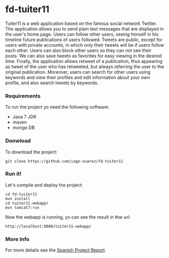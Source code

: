 # fd-tuiter11
Tuiter11 is a web application based on the famous social network Twitter. The application allows you to send plain text messages that are displayed in the user's home page. Users can follow other users, seeing himself in his timeline future publications of users followed. Tweets are public, except for users with private accounts, in which only their tweets will be if users follow each other. Users can also block other users so they can not see their posts. We can also save tweets as favorites for easy viewing in the desired time. Finally, the application allows retweet of a publication, thus appearing as tweet of the user who has retweeted, but always referring the user to the original publication.
Moreover, users can search for other users using keywords and view their profiles and edit information about your own profile, and also search tweets by keywords.

### Requirements

To run the project yo need the following software:

* Java 7 JDK
* maven
* mongo DB

### Donwload

To download the project:

	git clone https://github.com/iago-suarez/fd-tuiter11

### Run it!

Let's compile and deploy the project:

	cd fd-tuiter11
	mvn install
	cd tuiter11-webapp/
	mvn tomcat7:run

Now the webapp is running, yo can see the result in thw url: 

	http://localhost:8080/tuiter11-webapp/

### More Info

For more details see the [Spanish Project Report](https://github.com/iago-suarez/fd-tuiter11/blob/master/doc/Tuiter11-Informe_Proyecto.pdf?raw=true).